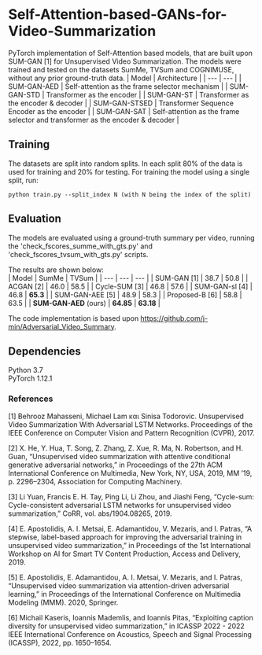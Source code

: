# Self-Attention-based-GANs-for-Video-Summarization
PyTorch implementation of Self-Attention based models, that are built upon SUM-GAN [1] for Unsupervised Video Summarization. The models were trained and tested on the datasets SumMe, TVSum and COGNIMUSE, without any prior ground-truth data. 
| Model | Architecture |
| --- | --- |
| SUM-GAN-AED | Self-attention as the frame selector mechanism |
| SUM-GAN-STD | Transformer as the encoder | 
| SUM-GAN-ST |  Transformer as the encoder & decoder | 
| SUM-GAN-STSED | Transformer Sequence Encoder as the encoder |
| SUM-GAN-SAT | Self-attention as the frame selector and transformer as the encoder & decoder |


## Training

The datasets are split into random splits. In each split 80% of the data is used for training and 20% for testing. For training the model using a single split, run:
```
python train.py --split_index N (with N being the index of the split)
```

## Evaluation
The models are evaluated using a ground-truth summary per video, running the 'check_fscores_summe_with_gts.py' and 'check_fscores_tvsum_with_gts.py' scripts.

The results are shown below:  
| Model | SumMe | TVSum |
| --- | --- | --- |
| SUM-GAN [1] | 38.7 | 50.8 |
| ACGAN [2] | 46.0 | 58.5 |
| Cycle-SUM [3] | 46.8 | 57.6 | 
| SUM-GAN-sl [4] | 46.8 | **65.3** |
| SUM-GAN-AEE [5] | 48.9 | 58.3 | 
| Proposed-B [6] | 58.8 | 63.5 | 
| **SUM-GAN-AED** (ours) | **64.85** | **63.18** |

The code implementation is based upon https://github.com/j-min/Adversarial_Video_Summary.

## Dependencies 
Python 3.7  
PyTorch 1.12.1

### References
[1] Behrooz Mahasseni, Michael Lam και Sinisa Todorovic. Unsupervised Video Summarization With Adversarial LSTM Networks. Proceedings of the IEEE Conference on
Computer Vision and Pattern Recognition (CVPR), 2017.

[2] X. He, Y. Hua, T. Song, Z. Zhang, Z. Xue, R. Ma, N. Robertson, and H. Guan, “Unsupervised video summarization with attentive conditional generative adversarial networks,” in Proceedings of the 27th ACM International Conference on Multimedia, New York, NY,
USA, 2019, MM ’19, p. 2296–2304, Association for Computing Machinery.

[3] Li Yuan, Francis E. H. Tay, Ping Li, Li Zhou, and Jiashi Feng, “Cycle-sum: Cycle-consistent adversarial LSTM networks for unsupervised video summarization,” CoRR, vol. abs/1904.08265, 2019.

[4] E. Apostolidis, A. I. Metsai, E. Adamantidou, V. Mezaris, and I. Patras, “A stepwise, label-based approach for improving the adversarial training in unsupervised video summarization,” in Proceedings of the
1st International Workshop on AI for Smart TV Content Production, Access and Delivery, 2019.

[5] E. Apostolidis, E. Adamantidou, A. I. Metsai, V. Mezaris, and I. Patras, “Unsupervised video summarization via attention-driven adversarial learning,” in
Proceedings of the International Conference on Multimedia Modeling (MMM). 2020, Springer.

[6] Michail Kaseris, Ioannis Mademlis, and Ioannis Pitas, “Exploiting caption diversity for unsupervised video summarization,” in ICASSP 2022 - 2022 IEEE International Conference on Acoustics, Speech and Signal Processing (ICASSP), 2022, pp. 1650–1654.

